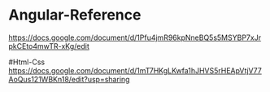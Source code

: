 # Angular-Reference

https://docs.google.com/document/d/1Pfu4jmR96kpNneBQ5s5MSYBP7xJrpkCEto4mwTR-xKg/edit

#Html-Css
https://docs.google.com/document/d/1mT7HKgLKwfa1hJHVS5rHEApVtjV77AoQus121WBKn18/edit?usp=sharing
